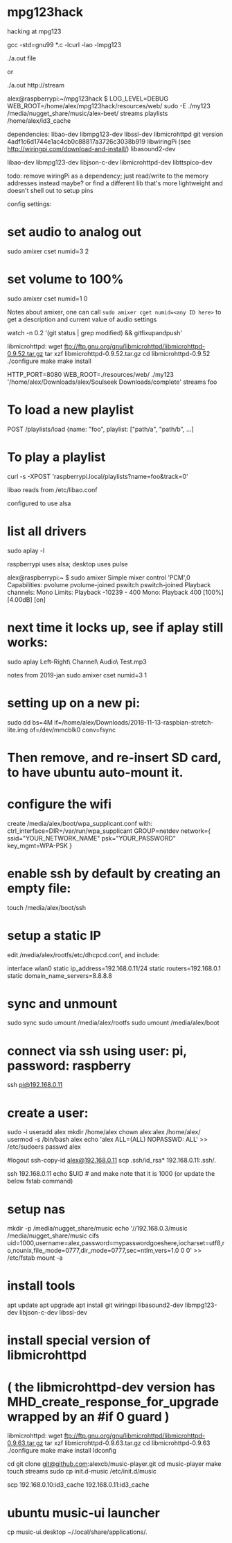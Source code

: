 # mpg123hack
hacking at mpg123

gcc -std=gnu99 *.c -lcurl -lao -lmpg123

./a.out file

or 

./a.out http://stream

alex@raspberrypi:~/mpg123hack $ LOG_LEVEL=DEBUG WEB_ROOT=/home/alex/mpg123hack/resources/web/ sudo -E ./my123 /media/nugget_share/music/alex-beet/ streams playlists /home/alex/id3_cache


dependencies:
 libao-dev
 libmpg123-dev
 libssl-dev
 libmicrohttpd git version 4adf1c6d1744e1ac4cb0c88817a3726c3038b919
 libwiringPi (see http://wiringpi.com/download-and-install/)
 libasound2-dev

libao-dev libmpg123-dev libjson-c-dev libmicrohttpd-dev libttspico-dev

todo:
 remove wiringPi as a dependency; just read/write to the memory addresses instead maybe? or find a different lib that's
 more lightweight and doesn't shell out to setup pins


config settings:
  # set audio to analog out
  sudo amixer cset numid=3 2
  # set volume to 100%
  sudo amixer cset numid=1 0

Notes about amixer, one can call `sudo amixer cget numid=<any ID here>` to get a description and current value of audio settings



watch -n 0.2 '(git status | grep modified) && gitfixupandpush'




libmicrohttpd:
wget ftp://ftp.gnu.org/gnu/libmicrohttpd/libmicrohttpd-0.9.52.tar.gz
tar xzf libmicrohttpd-0.9.52.tar.gz
cd libmicrohttpd-0.9.52
./configure
make
make install



HTTP_PORT=8080 WEB_ROOT=./resources/web/ ./my123 '/home/alex/Downloads/alex/Soulseek Downloads/complete' streams foo



# To load a new playlist
POST /playlists/load
{name: "foo", playlist: ["path/a", "path/b", ...]

# To play a playlist
curl -s -XPOST 'raspberrypi.local/playlists?name=foo&track=0'

libao
reads from /etc/libao.conf

configured to use alsa

# list all drivers
sudo aplay -l

raspberrypi uses alsa; desktop uses pulse
 
alex@raspberrypi:~ $ sudo amixer
Simple mixer control 'PCM',0
  Capabilities: pvolume pvolume-joined pswitch pswitch-joined
  Playback channels: Mono
  Limits: Playback -10239 - 400
  Mono: Playback 400 [100%] [4.00dB] [on]

# next time it locks up, see if aplay still works:
sudo aplay Left-Right\ Channel\ Audio\ Test.mp3

notes from 2019-jan
sudo amixer cset numid=3 1





# setting up on a new pi:
sudo dd bs=4M if=/home/alex/Downloads/2018-11-13-raspbian-stretch-lite.img of=/dev/mmcblk0 conv=fsync

# Then remove, and re-insert SD card, to have ubuntu auto-mount it.

# configure the wifi
create /media/alex/boot/wpa_supplicant.conf with:
ctrl_interface=DIR=/var/run/wpa_supplicant GROUP=netdev
network={
    ssid="YOUR_NETWORK_NAME"
    psk="YOUR_PASSWORD"
    key_mgmt=WPA-PSK
}

# enable ssh by default by creating an empty file:
touch /media/alex/boot/ssh

# setup a static IP
edit /media/alex/rootfs/etc/dhcpcd.conf, and include:

interface wlan0
static ip_address=192.168.0.11/24
static routers=192.168.0.1
static domain_name_servers=8.8.8.8

# sync and unmount
sudo sync
sudo umount /media/alex/rootfs 
sudo umount /media/alex/boot 


# connect via ssh using user: pi, password: raspberry
ssh pi@192.168.0.11

# create a user:
sudo -i
useradd alex
mkdir /home/alex
chown alex:alex /home/alex/
usermod -s /bin/bash alex
echo 'alex ALL=(ALL) NOPASSWD: ALL' >> /etc/sudoers
passwd alex

#logout
ssh-copy-id alex@192.168.0.11
scp  .ssh/id_rsa* 192.168.0.11:.ssh/.

ssh 192.168.0.11
echo $UID # and make note that it is 1000 (or update the below fstab command)

# setup nas
mkdir -p /media/nugget_share/music
echo '//192.168.0.3/music /media/nugget_share/music cifs uid=1000,username=alex,password=mypasswordgoeshere,iocharset=utf8,ro,nounix,file_mode=0777,dir_mode=0777,sec=ntlm,vers=1.0 0 0' >> /etc/fstab
mount -a

# install tools
apt update
apt upgrade
apt install git wiringpi libasound2-dev libmpg123-dev libjson-c-dev libssl-dev

# install special version of libmicrohttpd
# ( the libmicrohttpd-dev version has MHD_create_response_for_upgrade wrapped by an #if 0 guard ) 
libmicrohttpd:
wget ftp://ftp.gnu.org/gnu/libmicrohttpd/libmicrohttpd-0.9.63.tar.gz
tar xzf libmicrohttpd-0.9.63.tar.gz
cd libmicrohttpd-0.9.63
./configure
make
make install
ldconfig

cd
git clone git@github.com:alexcb/music-player.git
cd music-player
make
touch streams
sudo cp init.d-music /etc/init.d/music

scp 192.168.0.10:id3_cache 192.168.0.11:id3_cache


# ubuntu music-ui launcher
cp music-ui.desktop ~/.local/share/applications/.
